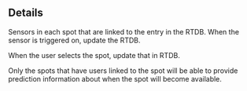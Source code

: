 ## Details

Sensors in each spot that are linked to the entry in the RTDB. When the sensor is triggered on, update the RTDB. 

When the user selects the spot, update that in RTDB. 

Only the spots that have users linked to the spot will be able to provide prediction information about when the spot will become available. 

